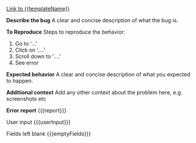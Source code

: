 [Link to {{templateName}}]({{{templateUrl}}})

**Describe the bug**
A clear and concise description of what the bug is.

**To Reproduce**
Steps to reproduce the behavior:
1. Go to '...'
2. Click on '....'
3. Scroll down to '....'
4. See error

**Expected behavior**
A clear and concise description of what you expected to happen.

**Additional context**
Add any other context about the problem here, e.g. screenshots etc

**Error report**
{{{report}}}

User input
{{{userInput}}}

Fields left blank
{{{emptyFields}}}
